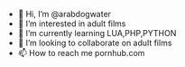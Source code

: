 - 👋 Hi, I’m @arabdogwater
- 👀 I’m interested in adult films
- 🌱 I’m currently learning LUA,PHP,PYTHON
- 💞️ I’m looking to collaborate on adult films
- 📫 How to reach me pornhub.com

<!---
arabdogwater/arabdogwater is a ✨ special ✨ repository because its `README.md` (this file) appears on your GitHub profile.
You can click the Preview link to take a look at your changes.
--->
